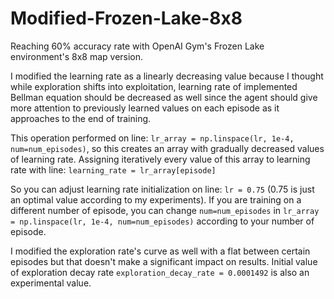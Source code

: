 # Modified-Frozen-Lake-8x8
Reaching 60% accuracy rate with OpenAI Gym's Frozen Lake environment's 8x8 map version.

I modified the learning rate as a linearly decreasing value because I thought while exploration shifts into exploitation, learning rate of implemented Bellman equation should be 
decreased as well since the agent should give more attention to previously learned values on each episode as it approaches to the end of training. 

This operation performed on line: ```lr_array = np.linspace(lr, 1e-4, num=num_episodes)```, so this creates an array with gradually decreased values of learning rate.
Assigning iteratively every value of this array to learning rate with line: ```learning_rate = lr_array[episode]```

So you can adjust learning rate initialization on line: ```lr = 0.75``` (0.75 is just an optimal value according to my experiments).
If you are training on a different number of episode, you can change ```num=num_episodes``` in ```lr_array = np.linspace(lr, 1e-4, num=num_episodes)``` according to your number 
of episode.

I modified the exploration rate's curve as well with a flat between certain episodes but that doesn't make a significant impact on results.
Initial value of exploration decay rate ```exploration_decay_rate = 0.0001492``` is also an experimental value.  
